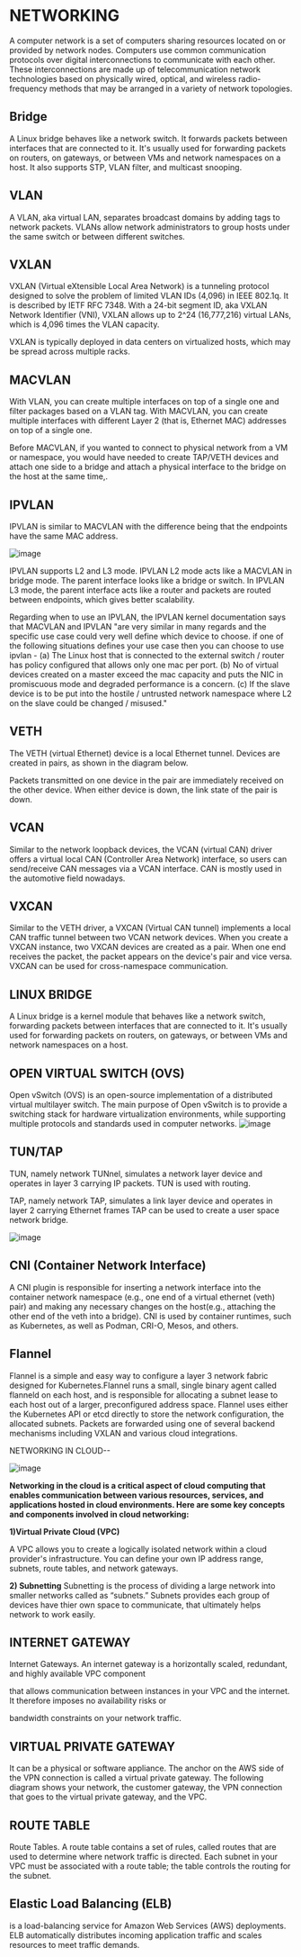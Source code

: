 # NETWORKING

A computer network is a set of computers sharing resources located on or provided by network nodes. Computers use common communication protocols over digital interconnections to communicate with each other. These interconnections are made up of telecommunication network technologies based on physically wired, optical, and wireless radio-frequency methods that may be arranged in a variety of network topologies.

## Bridge
A Linux bridge behaves like a network switch. It forwards packets between interfaces that are connected to it. It's usually used for forwarding packets on routers, on gateways, or between VMs and network namespaces on a host. It also supports STP, VLAN filter, and multicast snooping.


## VLAN
A VLAN, aka virtual LAN, separates broadcast domains by adding tags to network packets. VLANs allow network administrators to group hosts under the same switch or between different switches.

## VXLAN
VXLAN (Virtual eXtensible Local Area Network) is a tunneling protocol designed to solve the problem of limited VLAN IDs (4,096) in IEEE 802.1q. It is described by IETF RFC 7348.
With a 24-bit segment ID, aka VXLAN Network Identifier (VNI), VXLAN allows up to 2^24 (16,777,216) virtual LANs, which is 4,096 times the VLAN capacity.

VXLAN is typically deployed in data centers on virtualized hosts, which may be spread across multiple racks.

## MACVLAN
With VLAN, you can create multiple interfaces on top of a single one and filter packages based on a VLAN tag. With MACVLAN, you can create multiple interfaces with different Layer 2 (that is, Ethernet MAC) addresses on top of a single one.

Before MACVLAN, if you wanted to connect to physical network from a VM or namespace, you would have needed to create TAP/VETH devices and attach one side to a bridge and attach a physical interface to the bridge on the host at the same time,.

## IPVLAN
IPVLAN is similar to MACVLAN with the difference being that the endpoints have the same MAC address.

![image](https://github.com/user-attachments/assets/dfa08e77-f351-4bf0-91a9-3fbf6e59c89b)

IPVLAN supports L2 and L3 mode. IPVLAN L2 mode acts like a MACVLAN in bridge mode. The parent interface looks like a bridge or switch.
In IPVLAN L3 mode, the parent interface acts like a router and packets are routed between endpoints, which gives better scalability.

Regarding when to use an IPVLAN, the IPVLAN kernel documentation says that MACVLAN and IPVLAN "are very similar in many regards and the specific use case could very well define which device to choose. if one of the following situations defines your use case then you can choose to use ipvlan -
(a) The Linux host that is connected to the external switch / router has policy configured that allows only one mac per port.
(b) No of virtual devices created on a master exceed the mac capacity and puts the NIC in promiscuous mode and degraded performance is a concern.
(c) If the slave device is to be put into the hostile / untrusted network namespace where L2 on the slave could be changed / misused."

## VETH
The VETH (virtual Ethernet) device is a local Ethernet tunnel. Devices are created in pairs, as shown in the diagram below.

Packets transmitted on one device in the pair are immediately received on the other device. When either device is down, the link state of the pair is down.

## VCAN
Similar to the network loopback devices, the VCAN (virtual CAN) driver offers a virtual local CAN (Controller Area Network) interface, so users can send/receive CAN messages via a VCAN interface. CAN is mostly used in the automotive field nowadays.

## VXCAN
Similar to the VETH driver, a VXCAN (Virtual CAN tunnel) implements a local CAN traffic tunnel between two VCAN network devices. When you create a VXCAN instance, two VXCAN devices are created as a pair. When one end receives the packet, the packet appears on the device's pair and vice versa. VXCAN can be used for cross-namespace communication.



## LINUX BRIDGE
A Linux bridge is a kernel module that behaves like a network switch, forwarding packets between interfaces that are connected to it. It's usually used for forwarding packets on routers, on gateways, or between VMs and network namespaces on a host.

## OPEN VIRTUAL SWITCH (OVS)
Open vSwitch (OVS) is an open-source implementation of a distributed virtual multilayer switch. The main purpose of Open vSwitch is to provide a switching stack for hardware virtualization environments, while supporting multiple protocols and standards used in computer networks.
![image](https://github.com/user-attachments/assets/101a121e-1d0f-4407-b913-e770249f3b5f)


## TUN/TAP
TUN, namely network TUNnel, simulates a network layer device and operates in layer 3 carrying IP packets. TUN is used with routing. 

 TAP, namely network TAP, simulates a link layer device and operates in layer 2 carrying Ethernet frames  TAP can be used to create a user space network bridge.

 ![image](https://github.com/user-attachments/assets/c8bf9fdb-fc1d-4e05-819d-ec1d23375fa5)



## CNI (Container Network Interface)
A CNI plugin is responsible for inserting a network interface into the container network namespace (e.g., one end of a virtual ethernet (veth) pair) and making any necessary changes on the host(e.g., attaching the other end of the veth into a bridge). CNI is used by container runtimes, such as Kubernetes, as well as Podman, CRI-O, Mesos, and others.


## Flannel
Flannel is a simple and easy way to configure a layer 3 network fabric designed for Kubernetes.Flannel runs a small, single binary agent called flanneld on each host, and is responsible for allocating a subnet lease to each host out of a larger, preconfigured address space. Flannel uses either the Kubernetes API or etcd directly to store the network configuration, the allocated subnets. Packets are forwarded using one of several backend mechanisms including VXLAN and various cloud integrations.


NETWORKING IN CLOUD--

![image](https://github.com/user-attachments/assets/48904026-ee26-427b-b2e9-4e3e97051baa)


**Networking in the cloud is a critical aspect of cloud computing that enables communication between various resources, services, and applications hosted in cloud environments. Here are some key concepts and components involved in cloud networking:**

**1)Virtual Private Cloud (VPC)**

A VPC allows you to create a logically isolated network within a cloud provider's infrastructure. You can define your own IP address range, subnets, route tables, and network gateways.

**2) Subnetting**
Subnetting is the process of dividing a large network into smaller networks called as “subnets.” Subnets provides each group of devices have thier own space to communicate, that ultimately helps network to work easily.

## INTERNET GATEWAY 
Internet Gateways. An internet gateway is a horizontally scaled, redundant, and highly available VPC component 

that allows communication between instances in your VPC and the internet. It therefore imposes no availability risks or 

bandwidth constraints on your network traffic.

## VIRTUAL PRIVATE GATEWAY 
It can be a physical or software appliance. The anchor on the AWS side of the VPN connection is called a virtual private gateway. The following diagram shows your network, the customer gateway, the VPN connection that goes to 
the virtual private gateway, and the VPC.

## ROUTE TABLE
Route Tables. A route table contains a set of rules, called routes that are used to determine where network traffic is directed. Each subnet in your VPC must be associated with a route table; the table controls the routing for the 
subnet.

## Elastic Load Balancing (ELB)
is a load-balancing service for Amazon Web Services (AWS) deployments. ELB automatically distributes incoming application traffic and scales resources to meet traffic demands.
